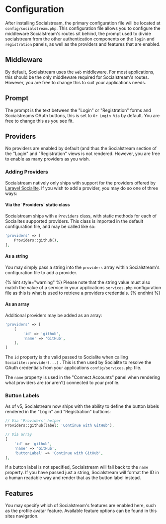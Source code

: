 # Configuration

After installing Socialstream, the primary configuration file will be located at `config/socialstream.php`. This configuration file allows you to configure the middleware Socialstream's routes sit behind, the prompt used to divide socialstream from the other authentication components on the `login` and `registration` panels, as well as the providers and features that are enabled.

## Middleware

By default, Socialstream uses the `web` middleware. For most applications, this should be the only middleware required for Socialstream's routes. However, you are free to change this to suit your applications needs.

## Prompt

The prompt is the text between the "Login" or "Registration" forms and Socialstreams OAuth buttons, this is set to `Or Login Via` by default. You are free to change this as you see fit.

## Providers

No providers are enabled by default (and thus the Socialstream section of the "Login" and "Registration" views is not rendered. However, you are free to enable as many providers as you wish.&#x20;

### Adding Providers

Socialstream natively only ships with support for the providers offered by [Laravel Socialite](https://laravel.com/docs/10.x/socialite). If you wish to add a provider, you may do so one of three ways:

#### Via the \`Providers\` static class

Socialstream ships with a `Providers` class, with static methods for each of Socialites supported providers. This class is imported in the default configuration file, and may be called like so:

```php
'providers' => [
    Providers::github(),
],
```

#### As a string

You may simply pass a string into the `providers` array within Socialstream's configuration file to add a provider.

{% hint style="warning" %}
Please note that the string value must also match the value of a service in your applications `services.php` configuration file as this is what is used to retrieve a providers credentials.
{% endhint %}

#### As an array

Additional providers may be added as an array:

```php
'providers' => [
    [
        'id' => 'github',
        'name' => 'GitHub',
    ],
]
```

The `id` property is the valid passed to Socialite when calling `Socialite::provider(...)` . This is then used by Socialite to resolve the OAuth credentials from your applications `config/services.php` file.

The `name` property is used in the "Connect Accounts" panel when rendering what providers are (or aren't) connected to your profile.

### Button Labels

As of v5, Socialstream now ships with the ability to define the button labels rendered in the "Login" and "Registration" buttions:

```php
// Via 'Providers' helper
Providers::github(label: 'Continue with GitHub'),

// Via array
[
    'id' => 'github',
    'name' => 'GitHub',
    'buttonLabel' => 'Continue with GitHub',
],
```

If a button label is not specified, Socialstream will fall back to the `name` property. If you have passed just a string, Socialstream will format the ID in a human readable way and render that as the button label instead.

## Features

You may specify which of Socialstream's features are enabled here, such as the profile avatar feature. Available feature options can be found in this sites navigation.
